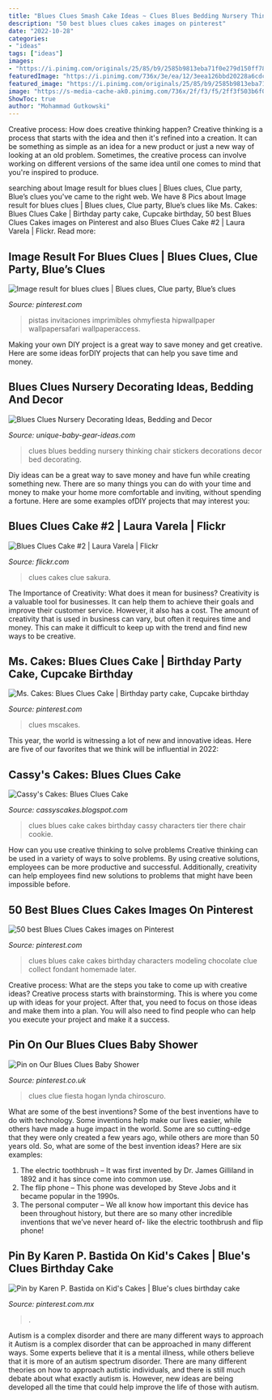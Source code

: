 ```yaml
---
title: "Blues Clues Smash Cake Ideas ~ Clues Blues Bedding Nursery Thinking Chair Stickers Decorations Decor Bed Decorating"
description: "50 best blues clues cakes images on pinterest"
date: "2022-10-28"
categories:
- "ideas"
tags: ["ideas"]
images:
- "https://i.pinimg.com/originals/25/85/b9/2585b9813eba71f0e279d150ff78f92f.jpg"
featuredImage: "https://i.pinimg.com/736x/3e/ea/12/3eea126bbd20228a6cdcf57b2e06ba57.jpg"
featured_image: "https://i.pinimg.com/originals/25/85/b9/2585b9813eba71f0e279d150ff78f92f.jpg"
image: "https://s-media-cache-ak0.pinimg.com/736x/2f/f3/f5/2ff3f503b6f0753881a74758b066313c--blues-clues-modeling-chocolate.jpg"
ShowToc: true
author: "Mohammad Gutkowski"
---
```



Creative process: How does creative thinking happen?
Creative thinking is a process that starts with the idea and then it's refined into a creation. It can be something as simple as an idea for a new product or just a new way of looking at an old problem. Sometimes, the creative process can involve working on different versions of the same idea until one comes to mind that you're inspired to produce.

	

		
searching about Image result for blues clues | Blues clues, Clue party, Blue’s clues you've came to the right web. We have 8 Pics about Image result for blues clues | Blues clues, Clue party, Blue’s clues like Ms. Cakes: Blues Clues Cake | Birthday party cake, Cupcake birthday, 50 best Blues Clues Cakes images on Pinterest and also Blues Clues Cake #2 | Laura Varela | Flickr. Read more:
		
    
## Image Result For Blues Clues | Blues Clues, Clue Party, Blue’s Clues

<img loading=lazy src="https://i.pinimg.com/originals/f1/42/1c/f1421ce3cf2a01a6759a300e304ca308.jpg" onerror="this.onerror=null;this.src='https://tse4.mm.bing.net/th?id=OIP.nScBEUmWKsQbigCedDgpRwHaFi&amp;pid=15.1';" alt="Image result for blues clues | Blues clues, Clue party, Blue’s clues">

_Source: pinterest.com_

>pistas invitaciones imprimibles ohmyfiesta hipwallpaper wallpapersafari wallpaperaccess. 

	

Making your own DIY project is a great way to save money and get creative. Here are some ideas forDIY projects that can help you save time and money.

    
## Blues Clues Nursery Decorating Ideas, Bedding And Decor

<img loading=lazy src="https://www.unique-baby-gear-ideas.com/images/blues-clues-baby-bedding-decor.jpg" onerror="this.onerror=null;this.src='https://tse2.mm.bing.net/th?id=OIP.lR5eB6nFmj7xQa8oUHt--QAAAA&amp;pid=15.1';" alt="Blues Clues Nursery Decorating Ideas, Bedding and Decor">

_Source: unique-baby-gear-ideas.com_

>clues blues bedding nursery thinking chair stickers decorations decor bed decorating. 

	

Diy ideas can be a great way to save money and have fun while creating something new. There are so many things you can do with your time and money to make your home more comfortable and inviting, without spending a fortune. Here are some examples ofDIY projects that may interest you: 

    
## Blues Clues Cake #2 | Laura Varela | Flickr

<img loading=lazy src="https://c1.staticflickr.com/3/2296/4509440610_343201128b_b.jpg" onerror="this.onerror=null;this.src='https://tse2.mm.bing.net/th?id=OIP.Beaay9GVocFfjnPMCIlb1QHaJ4&amp;pid=15.1';" alt="Blues Clues Cake #2 | Laura Varela | Flickr">

_Source: flickr.com_

>clues cakes clue sakura. 

	

The Importance of Creativity: What does it mean for business?
Creativity is a valuable tool for businesses. It can help them to achieve their goals and improve their customer service. However, it also has a cost. The amount of creativity that is used in business can vary, but often it requires time and money. This can make it difficult to keep up with the trend and find new ways to be creative.

    
## Ms. Cakes: Blues Clues Cake | Birthday Party Cake, Cupcake Birthday

<img loading=lazy src="https://i.pinimg.com/736x/79/90/7c/79907c24921ba3f7bbde204d5ce791d6--blues-clues-kid-recipes.jpg" onerror="this.onerror=null;this.src='https://tse4.mm.bing.net/th?id=OIP.k21YcBB00TtbRFgTZke7RAHaFj&amp;pid=15.1';" alt="Ms. Cakes: Blues Clues Cake | Birthday party cake, Cupcake birthday">

_Source: pinterest.com_

>clues mscakes. 

	

This year, the world is witnessing a lot of new and innovative ideas. Here are five of our favorites that we think will be influential in 2022: 

    
## Cassy&#039;s Cakes: Blues Clues Cake

<img loading=lazy src="https://3.bp.blogspot.com/-mRX7paEaCGU/T2c_bK894BI/AAAAAAAAB1o/tZ7c5GBkT-c/s1600/032.JPG" onerror="this.onerror=null;this.src='https://tse2.mm.bing.net/th?id=OIP.KhPr0QMxoRCMo7PIHLa9pAHaJ4&amp;pid=15.1';" alt="Cassy&#039;s Cakes: Blues Clues Cake">

_Source: cassyscakes.blogspot.com_

>clues blues cake cakes birthday cassy characters tier there chair cookie. 

	

How can you use creative thinking to solve problems
Creative thinking can be used in a variety of ways to solve problems. By using creative solutions, employees can be more productive and successful. Additionally, creativity can help employees find new solutions to problems that might have been impossible before.

    
## 50 Best Blues Clues Cakes Images On Pinterest

<img loading=lazy src="https://s-media-cache-ak0.pinimg.com/736x/2f/f3/f5/2ff3f503b6f0753881a74758b066313c--blues-clues-modeling-chocolate.jpg" onerror="this.onerror=null;this.src='https://tse4.mm.bing.net/th?id=OIP._5tf4J0WFIjStBI4kQ4SngHaJ3&amp;pid=15.1';" alt="50 best Blues Clues Cakes images on Pinterest">

_Source: pinterest.com_

>clues blues cake cakes birthday characters modeling chocolate clue collect fondant homemade later. 

	

Creative process: What are the steps you take to come up with creative ideas?
Creative process starts with brainstorming. This is where you come up with ideas for your project. After that, you need to focus on those ideas and make them into a plan. You will also need to find people who can help you execute your project and make it a success.

    
## Pin On Our Blues Clues Baby Shower

<img loading=lazy src="https://i.pinimg.com/736x/3e/ea/12/3eea126bbd20228a6cdcf57b2e06ba57.jpg" onerror="this.onerror=null;this.src='https://tse4.mm.bing.net/th?id=OIP.tpDBCgBYjVburmrSePNG3QHaJ4&amp;pid=15.1';" alt="Pin on Our Blues Clues Baby Shower">

_Source: pinterest.co.uk_

>clues clue fiesta hogan lynda chiroscuro. 

	

What are some of the best inventions?
Some of the best inventions have to do with technology. Some inventions help make our lives easier, while others have made a huge impact in the world. Some are so cutting-edge that they were only created a few years ago, while others are more than 50 years old. So, what are some of the best invention ideas? Here are six examples: 
1) The electric toothbrush – It was first invented by Dr. James Gilliland in 1892 and it has since come into common use.
2) The flip phone – This phone was developed by Steve Jobs and it became popular in the 1990s.
3) The personal computer – We all know how important this device has been throughout history, but there are so many other incredible inventions that we’ve never heard of- like the electric toothbrush and flip phone!

    
## Pin By Karen P. Bastida On Kid&#039;s Cakes | Blue&#039;s Clues Birthday Cake

<img loading=lazy src="https://i.pinimg.com/originals/25/85/b9/2585b9813eba71f0e279d150ff78f92f.jpg" onerror="this.onerror=null;this.src='https://tse2.mm.bing.net/th?id=OIP.H-Oo6V192uGV7vCHnqM8gAHaJ6&amp;pid=15.1';" alt="Pin by Karen P. Bastida on Kid&#039;s Cakes | Blue&#039;s clues birthday cake">

_Source: pinterest.com.mx_

>. 

	

Autism is a complex disorder and there are many different ways to approach it
Autism is a complex disorder that can be approached in many different ways. Some experts believe that it is a mental illness, while others believe that it is more of an autism spectrum disorder. There are many different theories on how to approach autistic individuals, and there is still much debate about what exactly autism is. However, new ideas are being developed all the time that could help improve the life of those with autism.

